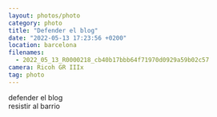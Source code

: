 ```yaml
---
layout: photos/photo
category: photo
title: "Defender el blog"
date: "2022-05-13 17:23:56 +0200"
location: barcelona
filenames:
  - 2022_05_13_R0000218_cb40b17bbb64f71970d0929a59b02c57
camera: Ricoh GR IIIx
tag: photo
---
```


defender el blog  
resistir al barrio
